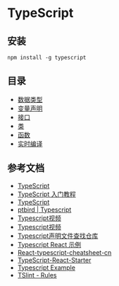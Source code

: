 # TypeScript

## 安装

```shell
npm install -g typescript
```

## 目录

- [数据类型](./doc/数据类型.md)
- [变量声明](./doc/变量声明.md)
- [接口](./doc/接口.md)
- [类](./doc/类.md)
- [函数](./doc/函数.md)
- [实时编译](./doc/实时编译.md)

## 参考文档

- [TypeScript](https://www.tslang.cn/index.html)
- [TypeScript 入门教程](https://ts.xcatliu.com/index.html)
- [TypeScript](http://cw.hubwiz.com/card/c/55b724ab3ad79a1b05dcc26c/1/1/1/)
- [ptbird | Typescript](http://www.ptbird.cn/category/typescript/)
- [Typescript视频](https://www.bilibili.com/video/av38379328/?p=1)
- [Typescript视频](https://www.imooc.com/learn/763)
- [Typescript声明文件查找仓库](https://github.com/typings/typings)
- [Typescript React 示例](https://github.com/Lemoncode/react-typescript-samples)
- [React-typescript-cheatsheet-cn](https://github.com/fi3ework/blog/tree/master/react-typescript-cheatsheet-cn)
- [TypeScript-React-Starter](https://github.com/Microsoft/TypeScript-React-Starter)
- [Typescript Example](https://github.com/Jiasm/typescript-example)
- [TSlint - Rules](https://palantir.github.io/tslint/rules/)